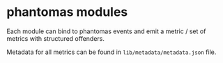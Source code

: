 phantomas modules
=================

Each module can bind to phantomas events and emit a metric / set of metrics with structured offenders.

Metadata for all metrics can be found in ``lib/metadata/metadata.json`` file.
